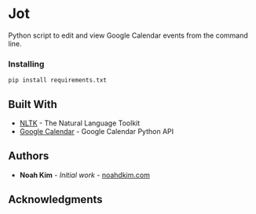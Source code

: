 # Jot

Python script to edit and view Google Calendar events from the command line.


### Installing

`pip install requirements.txt`

## Built With

* [NLTK](https://www.nltk.org/) - The Natural Language Toolkit
* [Google Calendar](https://developers.google.com/calendar/quickstart/python) - Google Calendar Python API

## Authors

* **Noah Kim** - *Initial work* - [noahdkim.com](noahdkim.com)

## Acknowledgments
